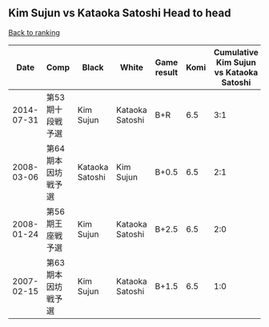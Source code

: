 ## Kim Sujun vs Kataoka Satoshi Head to head

[Back to ranking](../../index.md)




| **Date** | **Comp** | **Black** | **White** | **Game result** | **Komi** | **Cumulative Kim Sujun vs Kataoka Satoshi** | **Kim Sujun streak** | **Kataoka Satoshi streak** | 
| --- | --- | --- | --- | --- | --- | --- | --- | --- |
| 2014-07-31 | 第53期十段戦予選 | Kim Sujun | Kataoka Satoshi | B+R | 6.5 | 3:1 | 1 | 0 | 
| 2008-03-06 | 第64期本因坊戦予選 | Kataoka Satoshi | Kim Sujun | B+0.5 | 6.5 | 2:1 | 0 | 1 | 
| 2008-01-24 | 第56期王座戦予選 | Kim Sujun | Kataoka Satoshi | B+2.5 | 6.5 | 2:0 | 2 | 0 | 
| 2007-02-15 | 第63期本因坊戦予選 | Kim Sujun | Kataoka Satoshi | B+1.5 | 6.5 | 1:0 | 1 | 0 |




